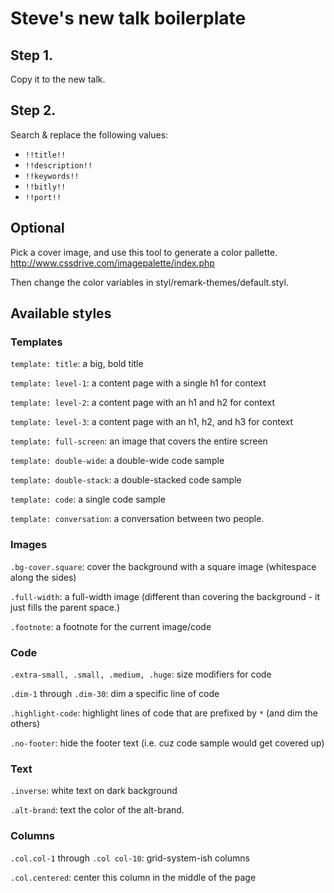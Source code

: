 # Steve's new talk boilerplate

## Step 1.

Copy it to the new talk.

## Step 2.

Search & replace the following values:

* `!!title!!`
* `!!description!!`
* `!!keywords!!`
* `!!bitly!!`
* `!!port!!`

## Optional

Pick a cover image, and use this tool to generate a color pallette. http://www.cssdrive.com/imagepalette/index.php

Then change the color variables in styl/remark-themes/default.styl.

## Available styles

### Templates

`template: title`: a big, bold title

`template: level-1`: a content page with a single h1 for context

`template: level-2`: a content page with an h1 and h2 for context

`template: level-3`: a content page with an h1, h2, and h3 for context

`template: full-screen`: an image that covers the entire screen

`template: double-wide`: a double-wide code sample

`template: double-stack`: a double-stacked code sample

`template: code`: a single code sample

`template: conversation`: a conversation between two people.

### Images

`.bg-cover.square`: cover the background with a square image (whitespace along the sides)

`.full-width`: a full-width image (different than covering the background - it just fills the parent space.)

`.footnote`: a footnote for the current image/code

### Code

`.extra-small, .small, .medium, .huge`: size modifiers for code

`.dim-1` through `.dim-30`: dim a specific line of code

`.highlight-code`: highlight lines of code that are prefixed by `*` (and dim the others)

`.no-footer`: hide the footer text (i.e. cuz code sample would get covered up)

### Text

`.inverse`: white text on dark background

`.alt-brand`: text the color of the alt-brand.

### Columns

`.col.col-1` through `.col col-10`: grid-system-ish columns

`.col.centered`: center this column in the middle of the page


